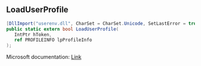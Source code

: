 ## LoadUserProfile

```csharp
[DllImport("userenv.dll", CharSet = CharSet.Unicode, SetLastError = true)]
public static extern bool LoadUserProfile(
   IntPtr hToken,
   ref PROFILEINFO lpProfileInfo
);
```

Microsoft documentation: [Link](https://docs.microsoft.com/en-us/windows/win32/api/userenv/nf-userenv-loaduserprofilew)
